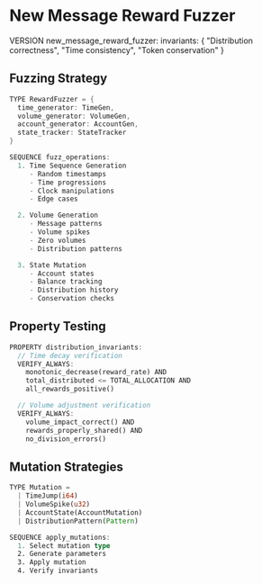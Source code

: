 # New Message Reward Fuzzer

VERSION new_message_reward_fuzzer:
invariants: {
"Distribution correctness",
"Time consistency",
"Token conservation"
}

## Fuzzing Strategy

```rust
TYPE RewardFuzzer = {
  time_generator: TimeGen,
  volume_generator: VolumeGen,
  account_generator: AccountGen,
  state_tracker: StateTracker
}

SEQUENCE fuzz_operations:
  1. Time Sequence Generation
     - Random timestamps
     - Time progressions
     - Clock manipulations
     - Edge cases

  2. Volume Generation
     - Message patterns
     - Volume spikes
     - Zero volumes
     - Distribution patterns

  3. State Mutation
     - Account states
     - Balance tracking
     - Distribution history
     - Conservation checks
```

## Property Testing

```rust
PROPERTY distribution_invariants:
  // Time decay verification
  VERIFY_ALWAYS:
    monotonic_decrease(reward_rate) AND
    total_distributed <= TOTAL_ALLOCATION AND
    all_rewards_positive()

  // Volume adjustment verification
  VERIFY_ALWAYS:
    volume_impact_correct() AND
    rewards_properly_shared() AND
    no_division_errors()
```

## Mutation Strategies

```rust
TYPE Mutation =
  | TimeJump(i64)
  | VolumeSpike(u32)
  | AccountState(AccountMutation)
  | DistributionPattern(Pattern)

SEQUENCE apply_mutations:
  1. Select mutation type
  2. Generate parameters
  3. Apply mutation
  4. Verify invariants
```
